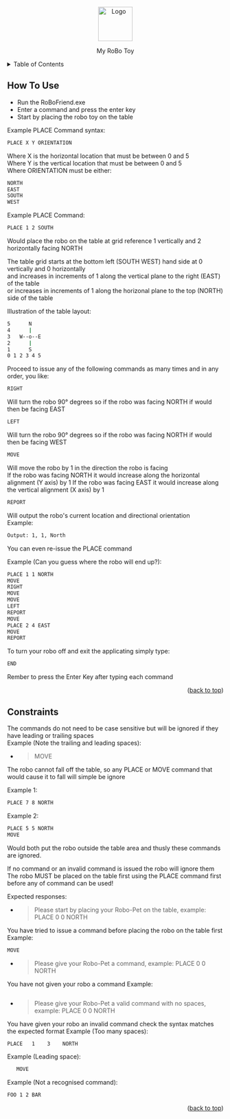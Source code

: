 <div id="top"></div>

<!-- PROJECT LOGO -->
<br />
<div align="center">
  <a href="https://github.com/othneildrew/Best-README-Template">
    <img src="https://dev.azure.com/patrick-hume/_apis/GraphProfile/MemberAvatars/msa.YWViMmIzOWQtNTQyZS03MzljLWI2YjAtYjI5ZDhhMmEwMDMw?size=2&1654814734300" alt="Logo" width="80" height="80">
  </a>
  <p align="center">
    My RoBo Toy
  </p>
</div>

<!-- TABLE OF CONTENTS -->
<details>
  <summary>Table of Contents</summary>
  <ol>
    <li><a href="#how-to-use">How To Use</a></li>
    <li><a href="#constraints">Constraints</a></li>
  </ol>
</details>

<!-- How To Use -->
## How To Use

* Run the RoBoFriend.exe
* Enter a command and press the enter key
* Start by placing the robo toy on the table  

Example PLACE Command syntax:
```sh
PLACE X Y ORIENTATION
```

Where X is the horizontal location that must be between 0 and 5  
Where Y is the vertical location that must be between 0 and 5  
Where ORIENTATION must be either:  

```sh
NORTH 
EAST 
SOUTH 
WEST
```
Example PLACE Command:
```sh
PLACE 1 2 SOUTH
```
Would place the robo on the table at grid reference 1 vertically and 2 horizontally facing NORTH  


The table grid starts at the bottom left (SOUTH WEST) hand side at 0 vertically and 0 horizontally  
and increases in increments of 1 along the vertical plane to the right (EAST) of the table  
or increases in increments of 1 along the horizonal plane to the top (NORTH) side of the table  

Illustration of the table layout:
```sh
5      N
4      |
3   W--o--E
2      |
1      S
0 1 2 3 4 5
```

Proceed to issue any of the following commands as many times and in any order, you like:

```sh
RIGHT
```
Will turn the robo 90° degrees so if the robo was facing NORTH if would then be facing EAST

```sh
LEFT
```
Will turn the robo 90° degrees so if the robo was facing NORTH if would then be facing WEST

```sh
MOVE
```
Will move the robo by 1 in the direction the robo is facing  
If the robo was facing NORTH it would increase along the horizontal alignment (Y axis) by 1
If the robo was facing EAST it would increase along the vertical alignment (X axis) by 1


```sh
REPORT
```
Will output the robo's current location and directional orientation  
Example:   
```sh
Output: 1, 1, North
```

You can even re-issue the PLACE command

Example (Can you guess where the robo will end up?):
```sh
PLACE 1 1 NORTH
MOVE
RIGHT
MOVE
MOVE
LEFT
REPORT
MOVE
PLACE 2 4 EAST
MOVE
REPORT
```

To turn your robo off and exit the applicating simply type:

```sh
END
```

Rember to press the Enter Key after typing each command
<p align="right">(<a href="#top">back to top</a>)</p>

<!-- Constraints -->
## Constraints

The commands do not need to be case sensitive but will be ignored if they have leading or trailing spaces  
Example (Note the trailing and leading spaces):   

* >  MOVE             

The robo cannot fall off the table, so any PLACE or MOVE command that would cause it to fall will simple be ignore 

Example 1:
```sh
PLACE 7 8 NORTH
```
Example 2:
```sh
PLACE 5 5 NORTH
MOVE
```
Would both put the robo outside the table area and thusly these commands are ignored.

If no command or an invalid command is issued the robo will ignore them
The robo MUST be placed on the table first using the PLACE command first before any of command can be used!

Expected responses:

* > Please start by placing your Robo-Pet on the table, example: PLACE 0 0 NORTH  

You have tried to issue a command before placing the robo on the table first  
Example:
```sh
MOVE
```


* > Please give your Robo-Pet a command, example: PLACE 0 0 NORTH 

You have not given your robo a command
Example:
```sh

```

* > Please give your Robo-Pet a valid command with no spaces, example: PLACE 0 0 NORTH  

You have given your robo an invalid command check the syntax matches the expected format
Example (Too many spaces):
```sh
PLACE   1    3    NORTH
```
Example (Leading space):
```sh
   MOVE
```

Example (Not a recognised command):
```sh
FOO 1 2 BAR  
```
<p align="right">(<a href="#top">back to top</a>)</p>
